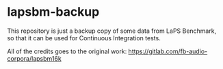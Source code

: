 # lapsbm-backup

This repository is just a backup copy of some data from LaPS Benchmark, so that it can be used for Continuous Integration tests.

All of the credits goes to the original work: https://gitlab.com/fb-audio-corpora/lapsbm16k
